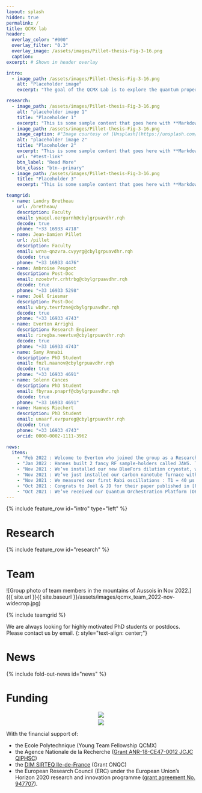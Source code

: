 ```yaml
---
layout: splash
hidden: true
permalink: /
title: QCMX lab
header:
  overlay_color: "#000"
  overlay_filter: "0.3"
  overlay_image: /assets/images/Pillet-thesis-Fig-3-16.png
  caption:
excerpt: # Shown in header overlay

intro:
  - image_path: /assets/images/Pillet-thesis-Fig-3-16.png
    alt: "Placeholder image"
    excerpt: "The goal of the QCMX Lab is to explore the quantum properties of electronic circuits and matter. Our strategy consists in coupling superconducting circuits normally used to process quantum information to materials in order to probe their quantum properties and discover new electronic states of matter. This could make it possible to identify new carriers of quantum information and to simulate complex many-body quantum problems."

research:
  - image_path: /assets/images/Pillet-thesis-Fig-3-16.png
    alt: "placeholder image 1"
    title: "Placeholder 1"
    excerpt: "This is some sample content that goes here with **Markdown** formatting."
  - image_path: /assets/images/Pillet-thesis-Fig-3-16.png
    image_caption: #"Image courtesy of [Unsplash](https://unsplash.com/)"
    alt: "placeholder image 2"
    title: "Placeholder 2"
    excerpt: "This is some sample content that goes here with **Markdown** formatting."
    url: "#test-link"
    btn_label: "Read More"
    btn_class: "btn--primary"
  - image_path: /assets/images/Pillet-thesis-Fig-3-16.png
    title: "Placeholder 3"
    excerpt: "This is some sample content that goes here with **Markdown** formatting."

teamgrid:
  - name: Landry Bretheau
    url: /bretheau/
    description: Faculty
    email: ynaqel.oergurnh@cbylgrpuavdhr.rqh
    decode: true
    phone: "+33 16933 4718"
  - name: Jean-Damien Pillet
    url: /pillet
    description: Faculty
    email: wrna-qnzvra.cvyyrg@cbylgrpuavdhr.rqh
    decode: true
    phone: "+33 16933 4476"
  - name: Ambroise Peugeot
    description: Post-Doc
    email: nzoebvfr.crhtrbg@cbylgrpuavdhr.rqh
    decode: true
    phone: "+33 16933 5298"
  - name: Joël Griesmar
    description: Post-Doc
    email: wbry.tevrfzne@cbylgrpuavdhr.rqh
    decode: true
    phone: "+33 16933 4743"
  - name: Everton Arrighi
    description: Research Engineer
    email: riregba.neevtuv@cbylgrpuavdhr.rqh
    decode: true
    phone: "+33 16933 4743"
  - name: Samy Annabi
    description: PhD Student
    email: fnzl.naanov@cbylgrpuavdhr.rqh
    decode: true
    phone: "+33 16933 4691"
  - name: Solenn Cances
    description: PhD Student
    email: fbyraa.pnaprf@cbylgrpuavdhr.rqh
    decode: true
    phone: "+33 16933 4691"
  - name: Hannes Riechert
    description: PhD Student
    email: unaarf.evrpureg@cbylgrpuavdhr.rqh
    decode: true
    phone: "+33 16933 4743"
    orcid: 0000-0002-1111-3962

news:
  items:
    - "Feb 2022 : Welcome to Everton who joined the group as a Research Engineer."
    - "Jan 2022 : Hannes built 2 fancy RF sample-holders called JAWS. Thanks Marius and the ENS team."
    - "Nov 2021 : We’ve installed our new BlueFors dilution cryostat, with vector magnet (3/1/1 Tesla) and bottom loader. Base temp = 8 mK !!! Thanks Mathias & Vojko."
    - "Nov 2021 : We’ve just installed our carbon nanotube furnace with base temperature of 1000 °C !"
    - "Nov 2021 : We measured our first Rabi oscillations : T1 = 40 µs & T2 = 20 µs. Thanks Manu for the hero qubit."
    - "Oct 2021 : Congrats to Joël & JD for their paper published in [Physical Review Research](https://journals.aps.org/prresearch/abstract/10.1103/PhysRevResearch.3.043078) on a high-sensitivity broad-band Josephson junction spectrometer."
    - "Oct 2021 : We’ve received our Quantum Orchestration Platform (OPX) from Quantum Machines. Let’s do real-time control!"
---
```


{% include feature_row id="intro" type="left" %}

# Research

{% include feature_row id="research" %}

# Team
![Group photo of team members in the mountains of Aussois in Nov 2022.]({{ site.url }}{{ site.baseurl }}/assets/images/qcmx_team_2022-nov-widecrop.jpg)

{% include teamgrid %}

We are always looking for highly motivated PhD students or postdocs. Please contact us by email.
{: style="text-align: center;"}

<!--{% include feature_row id="groupphoto" type="left" %}-->

<!--<img src="{{ site.url }}{{ site.baseurl }}/assets/images/qcmx_team_2021-nov.jpg" alt="Group photo of team members standing next to each other on a terrace." style="width:200px" class="align-left"> -->


# News

{% include fold-out-news id="news" %}

# Funding

<div class="align-right" style="text-align: center">
  <img src="{{ site.url }}{{ site.baseurl }}/assets/images/logo_erc.png" style="margin-bottom: 0.3em"><br>
  <img src="{{ site.url }}{{ site.baseurl }}/assets/images/logo_anr.png" style="">
</div>

With the financial support of:

  - the Ecole Polytechnique (Young Team Fellowship QCMX)
  - the Agence Nationale de la Recherche ([Grant ANR-18-CE47-0012 JCJC QIPHSC](https://anr.fr/Project-ANR-18-CE47-0012))
  - the [DIM SIRTEQ Ile-de-France](https://www.sirteq.org/en/SIRTEQ) (Grant ONQC)
  - the European Research Council (ERC) under the European Union’s Horizon 2020 research and innovation programme ([grant agreement No. 947707](https://cordis.europa.eu/project/id/947707)).
